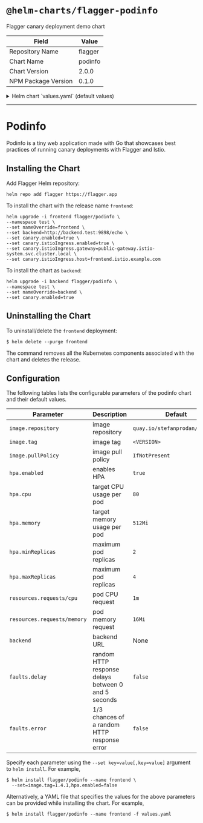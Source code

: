 # `@helm-charts/flagger-podinfo`

Flagger canary deployment demo chart

| Field               | Value   |
| ------------------- | ------- |
| Repository Name     | flagger |
| Chart Name          | podinfo |
| Chart Version       | 2.0.0   |
| NPM Package Version | 0.1.0   |

<details>

<summary>Helm chart `values.yaml` (default values)</summary>

```yaml
# Default values for podinfo.
image:
  repository: quay.io/stefanprodan/podinfo
  tag: 1.4.0
  pullPolicy: IfNotPresent

service:
  type: ClusterIP
  port: 9898

hpa:
  enabled: true
  minReplicas: 2
  maxReplicas: 2
  cpu: 80
  memory: 512Mi

canary:
  enabled: true
  istioIngress:
    enabled: false
    # Istio ingress gateway name
    gateway: public-gateway.istio-system.svc.cluster.local
    # external host name eg. podinfo.example.com
    host:
  analysis:
    # schedule interval (default 60s)
    interval: 15s
    # max number of failed metric checks before rollback
    threshold: 10
    # max traffic percentage routed to canary
    # percentage (0-100)
    maxWeight: 50
    # canary increment step
    # percentage (0-100)
    stepWeight: 5
  thresholds:
    # minimum req success rate (non 5xx responses)
    # percentage (0-100)
    successRate: 99
    # maximum req duration P99
    # milliseconds
    latency: 500
  loadtest:
    enabled: false
    # load tester address
    url: http://flagger-loadtester.test/

resources:
  limits:
  requests:
    cpu: 100m
    memory: 32Mi

nodeSelector: {}

tolerations: []

affinity: {}

nameOverride: ''
fullnameOverride: ''

logLevel: info
backend: #http://backend-podinfo:9898/echo
message: #UI greetings

faults:
  delay: false
  error: false

httpServer:
  timeout: 30s
```

</details>

---

# Podinfo

Podinfo is a tiny web application made with Go
that showcases best practices of running canary deployments with Flagger and Istio.

## Installing the Chart

Add Flagger Helm repository:

```console
helm repo add flagger https://flagger.app
```

To install the chart with the release name `frontend`:

```console
helm upgrade -i frontend flagger/podinfo \
--namespace test \
--set nameOverride=frontend \
--set backend=http://backend.test:9898/echo \
--set canary.enabled=true \
--set canary.istioIngress.enabled=true \
--set canary.istioIngress.gateway=public-gateway.istio-system.svc.cluster.local \
--set canary.istioIngress.host=frontend.istio.example.com
```

To install the chart as `backend`:

```console
helm upgrade -i backend flagger/podinfo \
--namespace test \
--set nameOverride=backend \
--set canary.enabled=true
```

## Uninstalling the Chart

To uninstall/delete the `frontend` deployment:

```console
$ helm delete --purge frontend
```

The command removes all the Kubernetes components associated with the chart and deletes the release.

## Configuration

The following tables lists the configurable parameters of the podinfo chart and their default values.

| Parameter                   | Description                                         | Default                        |
| --------------------------- | --------------------------------------------------- | ------------------------------ |
| `image.repository`          | image repository                                    | `quay.io/stefanprodan/podinfo` |
| `image.tag`                 | image tag                                           | `<VERSION>`                    |
| `image.pullPolicy`          | image pull policy                                   | `IfNotPresent`                 |
| `hpa.enabled`               | enables HPA                                         | `true`                         |
| `hpa.cpu`                   | target CPU usage per pod                            | `80`                           |
| `hpa.memory`                | target memory usage per pod                         | `512Mi`                        |
| `hpa.minReplicas`           | maximum pod replicas                                | `2`                            |
| `hpa.maxReplicas`           | maximum pod replicas                                | `4`                            |
| `resources.requests/cpu`    | pod CPU request                                     | `1m`                           |
| `resources.requests/memory` | pod memory request                                  | `16Mi`                         |
| `backend`                   | backend URL                                         | None                           |
| `faults.delay`              | random HTTP response delays between 0 and 5 seconds | `false`                        |
| `faults.error`              | 1/3 chances of a random HTTP response error         | `false`                        |

Specify each parameter using the `--set key=value[,key=value]` argument to `helm install`. For example,

```console
$ helm install flagger/podinfo --name frontend \
  --set=image.tag=1.4.1,hpa.enabled=false
```

Alternatively, a YAML file that specifies the values for the above parameters can be provided while installing the chart. For example,

```console
$ helm install flagger/podinfo --name frontend -f values.yaml
```

